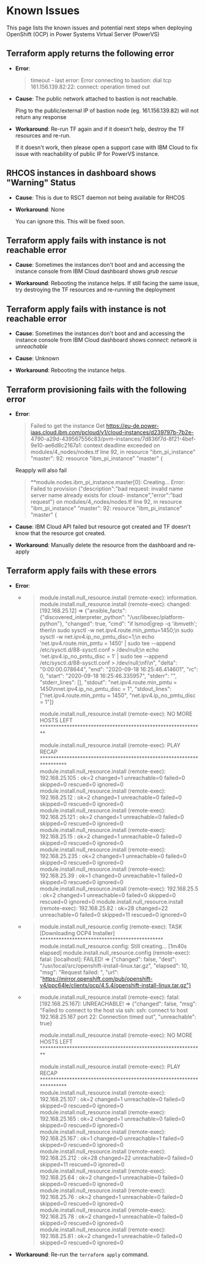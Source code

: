 # Known Issues
This page lists the known issues and potential next steps when deploying OpenShift (OCP) in Power Systems Virtual Server (PowerVS)

## Terraform apply returns the following error
    
- **Error**:
  > timeout - last error: Error connecting to bastion: dial tcp 161.156.139.82:22: connect: operation timed out

- **Cause**: The public network attached to bastion is not reachable.

  Ping to the public/external IP of bastion node (eg. 161.156.139.82) will not return any response

- **Workaround**: Re-run TF again and if it doesn't help, destroy the TF resources and re-run.

  If it doesn't work, then please open a support case with IBM Cloud to fix issue with reachability of public IP for PowerVS instance.

## RHCOS instances in dashboard shows \"Warning\" Status

- **Cause**: This is due to RSCT daemon not being available for RHCOS

- **Workaround**: None

  You can ignore this. This will be fixed soon.

## Terraform apply fails with instance is not reachable error

- **Cause**: Sometimes the instances don't boot and and accessing the instance console from IBM Cloud dashboard shows  *grub rescue*

- **Workaround**: Rebooting the instance helps. If still facing the same issue, try destroying the TF resources and re-running the deployment

## Terraform apply fails with instance is not reachable error

- **Cause**:  Sometimes the instances don't boot and and accessing the instance console from IBM Cloud dashboard shows  *connect:   network is unreachable*

- **Cause**: Unknown

- **Workaround**: Rebooting the instance helps.

## Terraform provisioning fails with the following error

- **Error**:
  > Failed to get the instance Get https://eu-de.power-iaas.cloud.ibm.com/pcloud/v1/cloud-instances/d239797b-7b2e-
  > 4790-a29d-439567556c83/pvm-instances/7d836f7d-8f21-4bef-9e10-ae6d8c2167a1: context deadline exceeded
  > on modules/4_nodes/nodes.tf line 92, in resource "ibm_pi_instance" "master":
  > 92: resource "ibm_pi_instance" "master" {

  Reapply will also fail
  > **module.nodes.ibm_pi_instance.master[0]: Creating...
  > Error: Failed to provision {"description":"bad request: invalid name server name already exists for cloud-     instance","error":"bad request"}
  > on modules/4_nodes/nodes.tf line 92, in resource "ibm_pi_instance" "master":
  > 92: resource "ibm_pi_instance" "master" {

- **Cause**: IBM Cloud API failed but resource got created and TF doesn't know that the resource got created.

- **Workaround**: Manually delete the resource from the dashboard and re-apply

## Terraform apply fails with these errors

- **Error**:
  - > module.install.null_resource.install (remote-exec): information. module.install.null_resource.install (remote-exec): changed: [192.168.25.12] => {"ansible_facts": {"discovered_interpreter_python": "/usr/libexec/platform-python"}, "changed": true, "cmd": "if lsmod|grep -q 'ibmveth'; then\n  sudo sysctl -w net.ipv4.route.min_pmtu=1450;\n  sudo sysctl -w net.ipv4.ip_no_pmtu_disc=1;\n  echo 'net.ipv4.route.min_pmtu = 1450' | sudo tee --append /etc/sysctl.d/88-sysctl.conf > /dev/null;\n  echo 'net.ipv4.ip_no_pmtu_disc = 1' | sudo tee --append /etc/sysctl.d/88-sysctl.conf > /dev/null;\nfi\n", "delta": "0:00:00.078644", "end": "2020-09-18 16:25:46.414601", "rc": 0, "start": "2020-09-18 16:25:46.335957", "stderr": "", "stderr_lines": [], "stdout": "net.ipv4.route.min_pmtu = 1450\nnet.ipv4.ip_no_pmtu_disc = 1", "stdout_lines": ["net.ipv4.route.min_pmtu = 1450", "net.ipv4.ip_no_pmtu_disc = 1"]}  
    > 
    > module.install.null_resource.install (remote-exec): NO MORE HOSTS LEFT *************************************************************  
    > 
    > module.install.null_resource.install (remote-exec): PLAY RECAP *********************************************************************   
    > module.install.null_resource.install (remote-exec): 192.168.25.105             : ok=2    changed=1    unreachable=0    failed=0    skipped=0    rescued=0    ignored=0
    > module.install.null_resource.install (remote-exec): 192.168.25.12              : ok=2    changed=1    unreachable=0    failed=0    skipped=0    rescued=0    ignored=0
    > module.install.null_resource.install (remote-exec): 192.168.25.121             : ok=2    changed=1    unreachable=0    failed=0    skipped=0    rescued=0    ignored=0
    > module.install.null_resource.install (remote-exec): 192.168.25.15              : ok=2    changed=1    unreachable=0    failed=0    skipped=0    rescued=0    ignored=0
    > module.install.null_resource.install (remote-exec): 192.168.25.235             : ok=2    changed=1    unreachable=0    failed=0    skipped=0    rescued=0    ignored=0
    > module.install.null_resource.install (remote-exec): 192.168.25.39              : ok=1    changed=0    unreachable=1    failed=0    skipped=0    rescued=0    ignored=0
    > module.install.null_resource.install (remote-exec): 192.168.25.5               : ok=2    changed=1    unreachable=0    failed=0    skipped=0    rescued=0    ignored=0
    > module.install.null_resource.install (remote-exec): 192.168.25.82              : ok=28   changed=22   unreachable=0    failed=0    skipped=11   rescued=0    ignored=0

  - > module.install.null_resource.config (remote-exec): TASK [Downloading OCP4 Installer] **********************************************  
    > module.install.null_resource.config: Still creating... [1m40s elapsed]
    > module.install.null_resource.config (remote-exec): fatal: [localhost]: FAILED! => {"changed": false, "dest": "/usr/local/src/openshift-install-linux.tar.gz", "elapsed": 10, "msg": "Request failed: <urlopen error _ssl.c:880: The handshake operation timed out>", "url": "https://mirror.openshift.com/pub/openshift-v4/ppc64le/clients/ocp/4.5.4/openshift-install-linux.tar.gz"}

  - > module.install.null_resource.install (remote-exec): fatal: [192.168.25.167]: UNREACHABLE! => {"changed": false, "msg": "Failed to connect to the host via ssh: ssh: connect to host 192.168.25.167 port 22: Connection timed out", "unreachable": true}
    > 
    > module.install.null_resource.install (remote-exec): NO MORE HOSTS LEFT *************************************************************  
    > 
    > module.install.null_resource.install (remote-exec): PLAY RECAP *********************************************************************  
    > module.install.null_resource.install (remote-exec): 192.168.25.107             : ok=2    changed=1    unreachable=0    failed=0    skipped=0    rescued=0    ignored=0
    > module.install.null_resource.install (remote-exec): 192.168.25.165             : ok=2    changed=1    unreachable=0    failed=0    skipped=0    rescued=0    ignored=0
    > module.install.null_resource.install (remote-exec): 192.168.25.167             : ok=1    changed=0    unreachable=1    failed=0    skipped=0    rescued=0    ignored=0
    > module.install.null_resource.install (remote-exec): 192.168.25.212             : ok=28   changed=22   unreachable=0    failed=0    skipped=11   rescued=0    ignored=0
    > module.install.null_resource.install (remote-exec): 192.168.25.64              : ok=2    changed=1    unreachable=0    failed=0    skipped=0    rescued=0    ignored=0
    > module.install.null_resource.install (remote-exec): 192.168.25.76              : ok=2    changed=1    unreachable=0    failed=0    skipped=0    rescued=0    ignored=0
    > module.install.null_resource.install (remote-exec): 192.168.25.78              : ok=2    changed=1    unreachable=0    failed=0    skipped=0    rescued=0    ignored=0
    > module.install.null_resource.install (remote-exec): 192.168.25.81              : ok=2    changed=1    unreachable=0    failed=0    skipped=0    rescued=0    ignored=0

- **Workaround**: Re-run the `terraform apply` command.
